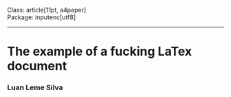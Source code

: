 Class: article[11pt, a4paper]  
Package: inputenc[utf8]  
***  
# The example of a fucking LaTex document  
### Luan Leme Silva  
